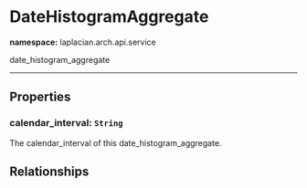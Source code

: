 # **DateHistogramAggregate**
**namespace:** laplacian.arch.api.service

date_histogram_aggregate



---

## Properties

### calendar_interval: `String`
The calendar_interval of this date_histogram_aggregate.

## Relationships